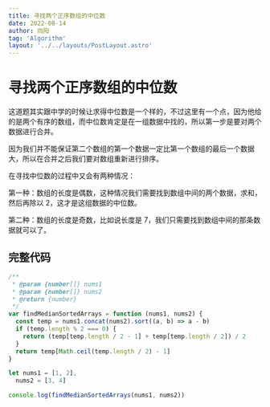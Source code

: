 ```yaml
---
title: 寻找两个正序数组的中位数
date: 2022-08-14
author: 向阳
tag: 'Algorithm'
layout: '../../layouts/PostLayout.astro'
---
```


# 寻找两个正序数组的中位数

这道题其实跟中学的时候让求得中位数是一个样的，不过这里有一个点，因为他给的是两个有序的数组，而中位数肯定是在一组数据中找的，所以第一步是要对两个数据进行合并。

因为我们并不能保证第二个数组的第一个数据一定比第一个数组的最后一个数据大，所以在合并之后我们要对数组重新进行排序。

在寻找中位数的过程中又会有两种情况：

第一种：数组的长度是偶数，这种情况我们需要找到数组中间的两个数据，求和，然后再除以 2，这才是这组数据的中位数。

第二种：数组的长度是奇数，比如说长度是 7，我们只需要找到数组中间的那条数据就可以了。

## 完整代码

```javascript
/**
 * @param {number[]} nums1
 * @param {number[]} nums2
 * @return {number}
 */
var findMedianSortedArrays = function (nums1, nums2) {
  const temp = nums1.concat(nums2).sort((a, b) => a - b)
  if (temp.length % 2 === 0) {
    return (temp[temp.length / 2 - 1] + temp[temp.length / 2]) / 2
  }
  return temp[Math.ceil(temp.length / 2) - 1]
}

let nums1 = [1, 2],
  nums2 = [3, 4]

console.log(findMedianSortedArrays(nums1, nums2))
```
